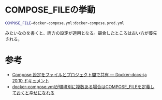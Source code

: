 # COMPOSE_FILEの挙動

```bash
COMPOSE_FILE=docker-compose.yml:docker-compose.prod.yml
```

みたいなのを書くと、両方の設定が適用となる。競合したところは古い方が優先される。

# 参考
- [Compose 設定をファイルとプロジェクト間で共有 — Docker-docs-ja 20.10 ドキュメント](https://docs.docker.jp/compose/extends.html)
- [docker-compose.ymlが環境別に複数ある場合はCOMPOSE_FILEを定義しておくと幸せになれる](https://suin.io/535)